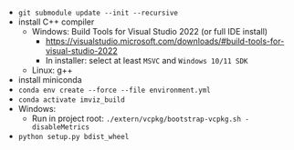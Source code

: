 * `git submodule update --init --recursive`
* install C++ compiler
  - Windows: Build Tools for Visual Studio 2022 (or full IDE install)
    - https://visualstudio.microsoft.com/downloads/#build-tools-for-visual-studio-2022
    - In installer: select at least `MSVC` and `Windows 10/11 SDK`
  - Linux: g++
* install miniconda
* `conda env create --force --file environment.yml`
* `conda activate imviz_build`
* Windows:
  - Run in project root: `./extern/vcpkg/bootstrap-vcpkg.sh -disableMetrics`
* `python setup.py bdist_wheel`